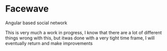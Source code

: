 Facewave
========

Angular based social network


This is very much a work in progress, I know that there are a lot of different things wrong with this, but itwas done with a very tight time frame, I will eventually return and make improvements
